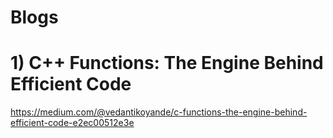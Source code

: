 # Blogs

# 1) **C++ Functions: The Engine Behind Efficient Code**
https://medium.com/@vedantikoyande/c-functions-the-engine-behind-efficient-code-e2ec00512e3e
